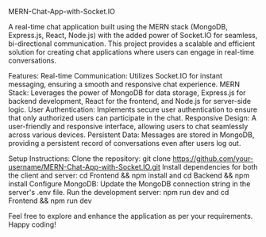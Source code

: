 MERN-Chat-App-with-Socket.IO

A real-time chat application built using the MERN stack (MongoDB, Express.js, React, Node.js) with the added power of Socket.IO for seamless, bi-directional communication. This project provides a scalable and efficient solution for creating chat applications where users can engage in real-time conversations.

Features:
Real-time Communication: Utilizes Socket.IO for instant messaging, ensuring a smooth and responsive chat experience.
MERN Stack: Leverages the power of MongoDB for data storage, Express.js for backend development, React for the frontend, and Node.js for server-side logic.
User Authentication: Implements secure user authentication to ensure that only authorized users can participate in the chat.
Responsive Design: A user-friendly and responsive interface, allowing users to chat seamlessly across various devices.
Persistent Data: Messages are stored in MongoDB, providing a persistent record of conversations even after users log out.

Setup Instructions:
Clone the repository: git clone https://github.com/your-username/MERN-Chat-App-with-Socket.IO.git
Install dependencies for both the client and server: cd Frontend && npm install and cd Backend && npm install
Configure MongoDB: Update the MongoDB connection string in the server's .env file.
Run the development server: npm run dev and cd Frontend && npm run dev

Feel free to explore and enhance the application as per your requirements. Happy coding!
